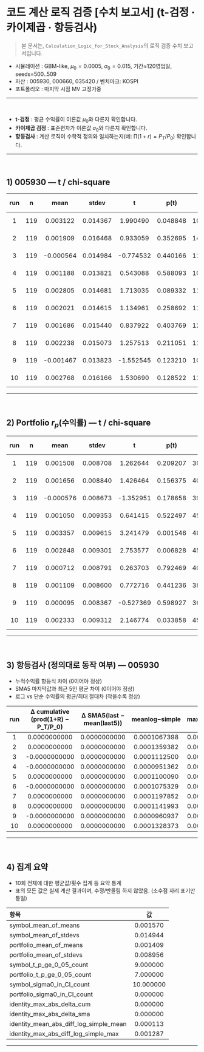 # 코드 계산 로직 검증 [수치 보고서] (t-검정 · 카이제곱 · 항등검사)

> 본 문서는, `Calculation_Logic_for_Stock_Analysis`의 로직 검증 수치 보고서입니다.

- 시뮬레이션 : GBM-like, $\mu_0=0.0005$, $\sigma_0=0.015$, 기간≈120영업일, seeds=500..509
- 자산 : 005930, 000660, 035420 / 벤치마크: KOSPI
- 포트폴리오 : 마지막 시점 MV 고정가중
-----

<br>

- **t-검정** : 평균 수익률이 이론값 $\mu_0$와 다른지 확인합니다.
- **카이제곱 검정** : 표준편차가 이론값 $\sigma_0$와 다른지 확인합니다.
- **항등검사** : 계산 로직이 수학적 정의와 일치하는지(예: $\prod(1+r)=P_T/P_0$) 확인합니다.
-----

<br>

## 1) 005930 — t / chi-square
| run | n | mean | stdev | t | p(t) | chi2 | p(chi2,2-sided) | 95% CI std | sigma0∈CI |
|:---:|:---:|:---:|:---:|:---:|:---:|:---:|:---:|:---:|:--:|
| 1 | 119 | 0.003122 | 0.014367 | 1.990490 | 0.048848 | 108.252475 | 0.542422 | [0.012745, 0.016467] | Y |
| 2 | 119 | 0.001909 | 0.016468 | 0.933059 | 0.352695 | 142.225680 | 0.127738 | [0.014608, 0.018875] | Y |
| 3 | 119 | -0.000564 | 0.014984 | -0.774532 | 0.440166 | 117.748543 | 0.978427 | [0.013292, 0.017174] | Y |
| 4 | 119 | 0.001188 | 0.013821 | 0.543088 | 0.588093 | 100.173057 | 0.237743 | [0.012260, 0.015840] | Y |
| 5 | 119 | 0.002805 | 0.014681 | 1.713035 | 0.089332 | 113.041589 | 0.776539 | [0.013023, 0.016827] | Y |
| 6 | 119 | 0.002021 | 0.014615 | 1.134961 | 0.258692 | 112.021847 | 0.724600 | [0.012965, 0.016751] | Y |
| 7 | 119 | 0.001686 | 0.015440 | 0.837922 | 0.403769 | 125.032011 | 0.622607 | [0.013697, 0.017697] | Y |
| 8 | 119 | 0.002238 | 0.015073 | 1.257513 | 0.211051 | 119.155322 | 0.905799 | [0.013371, 0.017276] | Y |
| 9 | 119 | -0.001467 | 0.013823 | -1.552545 | 0.123210 | 100.214055 | 0.238928 | [0.012262, 0.015844] | Y |
| 10 | 119 | 0.002768 | 0.016166 | 1.530690 | 0.128522 | 137.052331 | 0.221719 | [0.014340, 0.018528] | Y |
-----
<br>

## 2) Portfolio $r_p$(수익률) — t / chi-square
| run | n | mean | stdev | t | p(t) | chi2 | p(chi2,2-sided) | 95% CI std | sigma0∈CI |
|:---:|:---:|:---:|:---:|:---:|:---:|:---:|:---:|:---:|:--:|
| 1 | 119 | 0.001508 | 0.008708 | 1.262644 | 0.209207 | 39.771765 | 0.000000 | [0.007725, 0.009981] | N |
| 2 | 119 | 0.001656 | 0.008840 | 1.426464 | 0.156375 | 40.985375 | 0.000000 | [0.007842, 0.010132] | N |
| 3 | 119 | -0.000576 | 0.008673 | -1.352951 | 0.178658 | 39.450078 | 0.000000 | [0.007694, 0.009941] | N |
| 4 | 119 | 0.001050 | 0.009353 | 0.641415 | 0.522497 | 45.878899 | 0.000000 | [0.008297, 0.010720] | N |
| 5 | 119 | 0.003357 | 0.009615 | 3.241479 | 0.001546 | 48.483740 | 0.000000 | [0.008529, 0.011020] | N |
| 6 | 119 | 0.002848 | 0.009301 | 2.753577 | 0.006828 | 45.365842 | 0.000000 | [0.008250, 0.010660] | N |
| 7 | 119 | 0.000712 | 0.008791 | 0.263703 | 0.792469 | 40.525602 | 0.000000 | [0.007798, 0.010075] | N |
| 8 | 119 | 0.001109 | 0.008600 | 0.772716 | 0.441236 | 38.790115 | 0.000000 | [0.007629, 0.009857] | N |
| 9 | 119 | 0.000095 | 0.008367 | -0.527369 | 0.598927 | 36.716396 | 0.000000 | [0.007422, 0.009590] | N |
| 10 | 119 | 0.002333 | 0.009312 | 2.146774 | 0.033858 | 45.480969 | 0.000000 | [0.008261, 0.010673] | N |
-----
<br>

## 3) 항등검사 (정의대로 동작 여부) — 005930

- 누적수익률 항등식 차이 (0이어야 정상)
- SMA5 마지막값과 최근 5인 평균 차이 (0이어야 정상) 
- 로그 vs 단순 수익률의 평균/최대 절대차 (작을수록 정상)

| run | Δ cumulative (prod(1+R) − P_T/P_0) | Δ SMA5(last − mean(last5)) | meanlog−simple | maxlog−simple |
|:---:|:---:|:---:|:---:|:---:|
| 1 | 0.0000000000 | 0.0000000000 | 0.0001067398 | 0.0008491951 |
| 2 | 0.0000000000 | 0.0000000000 | 0.0001359382 | 0.0007957199 |
| 3 | -0.0000000000 | 0.0000000000 | 0.0001112500 | 0.0006397270 |
| 4 | -0.0000000000 | 0.0000000000 | 0.0000951362 | 0.0006441316 |
| 5 | 0.0000000000 | 0.0000000000 | 0.0001100090 | 0.0009217110 |
| 6 | -0.0000000000 | 0.0000000000 | 0.0001075329 | 0.0006373649 |
| 7 | 0.0000000000 | 0.0000000000 | 0.0001197852 | 0.0012867115 |
| 8 | 0.0000000000 | 0.0000000000 | 0.0001141993 | 0.0006906802 |
| 9 | -0.0000000000 | 0.0000000000 | 0.0000960937 | 0.0010127177 |
| 10 | 0.0000000000 | 0.0000000000 | 0.0001328373 | 0.0009782724 |
-----
<br>

## 4) 집계 요약 

- 10회 전체에 대한 평균값/횟수 집계 등 요약 통계
- 표의 모든 값은 실제 계산 결과이며, 수정/반올림 하지 않았음. (소수점 자리 표기만 통일)

| 항목 | 값 |
|:--|:--:|
| symbol_mean_of_means | 0.001570 |
| symbol_mean_of_stdevs | 0.014944 |
| portfolio_mean_of_means | 0.001409 |
| portfolio_mean_of_stdevs | 0.008956 |
| symbol_t_p_ge_0_05_count | 9.000000 |
| portfolio_t_p_ge_0_05_count | 7.000000 |
| symbol_sigma0_in_CI_count | 10.000000 |
| portfolio_sigma0_in_CI_count | 0.000000 |
| identity_max_abs_delta_cum | 0.000000 |
| identity_max_abs_delta_sma | 0.000000 |
| identity_mean_abs_diff_log_simple_mean | 0.000113 |
| identity_max_abs_diff_log_simple_max | 0.001287 |
-----

